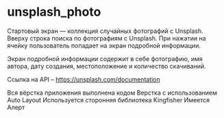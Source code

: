 # unsplash_photo

Стартовый экран — коллекция случайных фотографий с Unsplash. Вверху строка поиска по фотографиям с Unsplash. При нажатии на ячейку пользователь попадает на экран подробной информации.

Экран подробной информации содержит в себе фотографию, имя автора, дату создания, местоположение и количество скачиваний.

Ссылка на API – https://unsplash.com/documentation

Вся вёрстка приложения выполнена кодом
Верстка с использованием Auto Layout
Используется сторонняя библиотека Kingfisher 
Имеется Алерт
